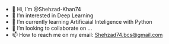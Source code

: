- 👋 Hi, I’m @Shehzad-Khan74
- 👀 I’m interested in Deep Learning
- 🌱 I’m currently learning Artificaial Inteligence with Python
- 💞️ I’m looking to collaborate on ...
- 📫 How to reach me on my email: Shehzad74.bcs@gmail.com 

<!---
Shehzad-Khan74/Shehzad-Khan74 is a ✨ special ✨ repository because its `README.md` (this file) appears on your GitHub profile.
You can click the Preview link to take a look at your changes.
--->
